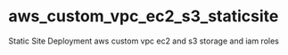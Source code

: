 # aws_custom_vpc_ec2_s3_staticsite
Static Site Deployment aws custom vpc ec2 and s3 storage and iam roles
